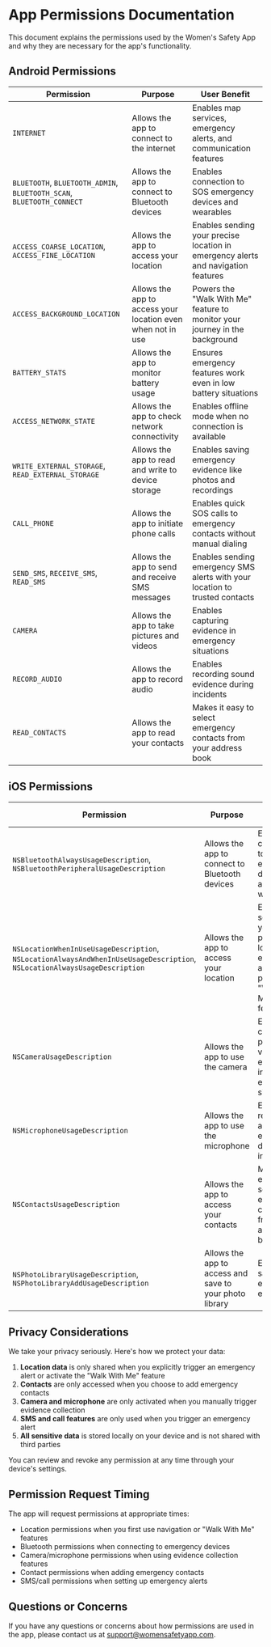 # App Permissions Documentation

This document explains the permissions used by the Women's Safety App and why they are necessary for the app's functionality.

## Android Permissions

| Permission | Purpose | User Benefit |
|------------|---------|--------------|
| `INTERNET` | Allows the app to connect to the internet | Enables map services, emergency alerts, and communication features |
| `BLUETOOTH`, `BLUETOOTH_ADMIN`, `BLUETOOTH_SCAN`, `BLUETOOTH_CONNECT` | Allows the app to connect to Bluetooth devices | Enables connection to SOS emergency devices and wearables |
| `ACCESS_COARSE_LOCATION`, `ACCESS_FINE_LOCATION` | Allows the app to access your location | Enables sending your precise location in emergency alerts and navigation features |
| `ACCESS_BACKGROUND_LOCATION` | Allows the app to access your location even when not in use | Powers the "Walk With Me" feature to monitor your journey in the background |
| `BATTERY_STATS` | Allows the app to monitor battery usage | Ensures emergency features work even in low battery situations |
| `ACCESS_NETWORK_STATE` | Allows the app to check network connectivity | Enables offline mode when no connection is available |
| `WRITE_EXTERNAL_STORAGE`, `READ_EXTERNAL_STORAGE` | Allows the app to read and write to device storage | Enables saving emergency evidence like photos and recordings |
| `CALL_PHONE` | Allows the app to initiate phone calls | Enables quick SOS calls to emergency contacts without manual dialing |
| `SEND_SMS`, `RECEIVE_SMS`, `READ_SMS` | Allows the app to send and receive SMS messages | Enables sending emergency SMS alerts with your location to trusted contacts |
| `CAMERA` | Allows the app to take pictures and videos | Enables capturing evidence in emergency situations |
| `RECORD_AUDIO` | Allows the app to record audio | Enables recording sound evidence during incidents |
| `READ_CONTACTS` | Allows the app to read your contacts | Makes it easy to select emergency contacts from your address book |

## iOS Permissions

| Permission | Purpose | User Benefit |
|------------|---------|--------------|
| `NSBluetoothAlwaysUsageDescription`, `NSBluetoothPeripheralUsageDescription` | Allows the app to connect to Bluetooth devices | Enables connection to SOS emergency devices and wearables |
| `NSLocationWhenInUseUsageDescription`, `NSLocationAlwaysAndWhenInUseUsageDescription`, `NSLocationAlwaysUsageDescription` | Allows the app to access your location | Enables sending your precise location in emergency alerts and powers the "Walk With Me" feature |
| `NSCameraUsageDescription` | Allows the app to use the camera | Enables capturing photo and video evidence in emergency situations |
| `NSMicrophoneUsageDescription` | Allows the app to use the microphone | Enables recording audio evidence during incidents |
| `NSContactsUsageDescription` | Allows the app to access your contacts | Makes it easy to select emergency contacts from your address book |
| `NSPhotoLibraryUsageDescription`, `NSPhotoLibraryAddUsageDescription` | Allows the app to access and save to your photo library | Enables saving emergency evidence |

## Privacy Considerations

We take your privacy seriously. Here's how we protect your data:

1. **Location data** is only shared when you explicitly trigger an emergency alert or activate the "Walk With Me" feature
2. **Contacts** are only accessed when you choose to add emergency contacts
3. **Camera and microphone** are only activated when you manually trigger evidence collection
4. **SMS and call features** are only used when you trigger an emergency alert
5. **All sensitive data** is stored locally on your device and is not shared with third parties

You can review and revoke any permission at any time through your device's settings.

## Permission Request Timing

The app will request permissions at appropriate times:
- Location permissions when you first use navigation or "Walk With Me" features
- Bluetooth permissions when connecting to emergency devices
- Camera/microphone permissions when using evidence collection features
- Contact permissions when adding emergency contacts
- SMS/call permissions when setting up emergency alerts

## Questions or Concerns

If you have any questions or concerns about how permissions are used in the app, please contact us at support@womensafetyapp.com.
